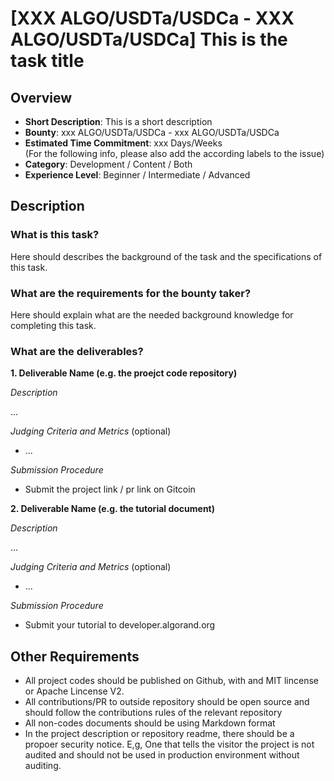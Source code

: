 # [XXX ALGO/USDTa/USDCa - XXX ALGO/USDTa/USDCa] This is the task title

## Overview

* **Short Description**: This is a short description
* **Bounty**: xxx ALGO/USDTa/USDCa - xxx ALGO/USDTa/USDCa
* **Estimated Time Commitment**: xxx Days/Weeks  
(For the following info, please also add the according labels to the issue)
* **Category**: Development / Content / Both
* **Experience Level**: Beginner / Intermediate / Advanced


## Description

### What is this task?
Here should describes the background of the task and the specifications of this task.

### What are the requirements for the bounty taker?
Here should explain what are the needed background knowledge for completing this task. 

### What are the deliverables? 
**1. Deliverable Name (e.g. the proejct code repository)**

_Description_

...

_Judging Criteria and Metrics_ (optional)
  * ...

_Submission Procedure_ 
 * Submit the project link / pr link on Gitcoin

**2. Deliverable Name (e.g. the tutorial document)**

_Description_

...

_Judging Criteria and Metrics_ (optional)
  * ...

_Submission Procedure_ 
 * Submit your tutorial to developer.algorand.org

## Other Requirements
* All project codes should be published on Github, with and MIT lincense or Apache Lincense V2.
* All contributions/PR to outside repository should be open source and should follow the contributions rules of the relevant repository
* All non-codes documents should be using Markdown format
* In the project description or repository readme, there should be a propoer security notice. E,g, One that tells the visitor the project is not audited and should not be used in production environment without auditing.
